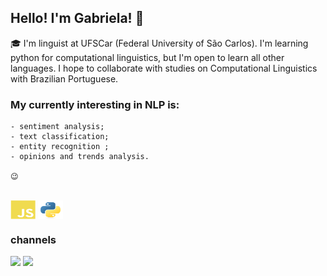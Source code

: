 ## Hello! I'm Gabriela! 👋

🎓 I'm linguist at UFSCar (Federal University of São Carlos). I'm learning python for computational linguistics, but I'm open to learn all other languages.
I hope to collaborate with studies on Computational Linguistics with Brazilian Portuguese.


### My currently interesting in NLP is:
    - sentiment analysis;
    - text classification;
    - entity recognition ;
    - opinions and trends analysis.
    
    😉


<div>   
<div style="display: inline_block"><br>
  <img align="center" alt="Gaybs-Js" height="30" width="40" src="https://raw.githubusercontent.com/devicons/devicon/master/icons/javascript/javascript-plain.svg">
  <img align="center" alt="Gaybs-Python" height="30" width="40" src="https://raw.githubusercontent.com/devicons/devicon/master/icons/python/python-original.svg">
  
</div>
       

  
  ### channels 
  
<div> 
  <a href="https://www.linkedin.com/in/gabriela-gimenez-787047a4/" target="_blank"><img src="https://img.shields.io/badge/-LinkedIn-%230077B5?style=for-the-badge&logo=linkedin&logoColor=white" target="_blank"></a> 
  <a href = "mailto:contato@gaybsgimenez.tech"><img src="https://img.shields.io/badge/-Gmail-%23333?style=for-the-badge&logo=gmail&logoColor=white" target="_blank"></a>
    
 
</div>
  
  
